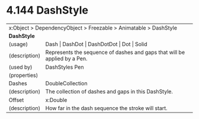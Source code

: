 <html dir="LTR" xmlns:mshelp="http://msdn.microsoft.com/mshelp" xmlns:ddue="http://ddue.schemas.microsoft.com/authoring/2003/5" xmlns:xlink="http://www.w3.org/1999/xlink" xmlns:tool="http://www.microsoft.com/tooltip">

<body>
 <input type="hidden" id="userDataCache" class="userDataStyle">
 <input type="hidden" id="hiddenScrollOffset">
 <img id="dropDownImage" style="display:none; height:0; width:0;" src="../local/drpdown.gif">
 <img id="dropDownHoverImage" style="display:none; height:0; width:0;" src="../local/drpdown_orange.gif">
 <img id="collapseImage" style="display:none; height:0; width:0;" src="../local/collapse.gif">
 <img id="expandImage" style="display:none; height:0; width:0;" src="../local/exp.gif">
 <img id="collapseAllImage" style="display:none; height:0; width:0;" src="../local/collall.gif">
 <img id="expandAllImage" style="display:none; height:0; width:0;" src="../local/expall.gif">
 <img id="copyImage" style="display:none; height:0; width:0;" src="../local/copycode.gif">
 <img id="copyHoverImage" style="display:none; height:0; width:0;" src="../local/copycodeHighlight.gif">
 <div id="header"><h1 class="heading">4.144 DashStyle</h1></div>

 <div id="mainSection">
 <div id="mainBody">
 <div id="allHistory" class="saveHistory" onsave="saveAll()" onload="loadAll()"></div>
 <p xmlns:wsd="http://wsdev.schemas.microsoft.com/authoring/2008/2" xmlns:msxsl="urn:schemas-microsoft-com:xslt" xmlns:script="urn:script" xmlns:build="urn:build">
 </p>
 <div id="sectionSection0" class="section" name="collapseableSection">
 <content xmlns="http://ddue.schemas.microsoft.com/authoring/2003/5" xmlns:wsd="http://wsdev.schemas.microsoft.com/authoring/2008/2" xmlns:msxsl="urn:schemas-microsoft-com:xslt" xmlns:script="urn:script" xmlns:build="urn:build">
 </content>
 </div>
 <div id="sectionSection1" class="section" name="collapseableSection">
 <content xmlns="http://ddue.schemas.microsoft.com/authoring/2003/5" xmlns:wsd="http://wsdev.schemas.microsoft.com/authoring/2008/2" xmlns:msxsl="urn:schemas-microsoft-com:xslt" xmlns:script="urn:script" xmlns:build="urn:build">
 <table class="ProtocolAuthoredTable" xmlns="">
 <tr><td colspan="2">
<mshelp:link keywords="c0d383e4-fcdb-4546-a06b-81c262fe2a5e" tabindex="0">x:Object</mshelp:link> &gt; <mshelp:link keywords="44a6e58f-41e0-4602-b1d2-75a9b44a5acb" tabindex="0">DependencyObject</mshelp:link> &gt; <mshelp:link keywords="14abf0ee-8f63-4ed1-80bd-0b71e55f11cb" tabindex="0">Freezable</mshelp:link> &gt; <mshelp:link keywords="4853919b-6874-4e1c-9343-c5cac9c192f9" tabindex="0">Animatable</mshelp:link> &gt; <mshelp:link keywords="9a622462-05ae-41c2-9d84-d2373031ef65" tabindex="0">DashStyle</mshelp:link> </td>
 </tr>
 <tr><td colspan="2">
 <b>DashStyle</b> </td>
 </tr>
 <tr><td><div class="indent0">(usage)</div></td>
 <td><mshelp:link keywords="914bb61a-9735-4802-b996-294991c6587a" tabindex="0">Dash</mshelp:link> | <mshelp:link keywords="914bb61a-9735-4802-b996-294991c6587a" tabindex="0">DashDot</mshelp:link> | <mshelp:link keywords="914bb61a-9735-4802-b996-294991c6587a" tabindex="0">DashDotDot</mshelp:link> | <mshelp:link keywords="914bb61a-9735-4802-b996-294991c6587a" tabindex="0">Dot</mshelp:link> | <mshelp:link keywords="914bb61a-9735-4802-b996-294991c6587a" tabindex="0">Solid</mshelp:link></td>
 </tr>
 <tr><td><div class="indent0">(description)</div></td>
 <td>Represents the sequence of dashes and gaps that will be applied by a Pen.</td>
 </tr>
 <tr><td><div class="indent0">(used by)</div></td>
 <td><mshelp:link keywords="656e71ee-b3f8-4bfb-b859-0b5c48cf5e2f" tabindex="0">DashStyles</mshelp:link> <mshelp:link keywords="55c8239d-207c-4813-97af-afcadf43cff6" tabindex="0">Pen</mshelp:link></td>
 </tr>
 <tr><td><div class="indent0">(properties)</div></td>
 <td></td>
 </tr>
 <tr><td><div class="indent2">Dashes</div></td>
 <td><mshelp:link keywords="f48ada27-9729-46b9-95eb-97778454db21" tabindex="0">DoubleCollection</mshelp:link></td>
 </tr>
 <tr><td><div class="indent4">(description)</div></td>
 <td>The collection of dashes and gaps in this DashStyle.</td>
 </tr>
 <tr><td><div class="indent2">Offset</div></td>
 <td><mshelp:link keywords="19251929-7346-482e-8521-cd221205d449" tabindex="0">x:Double</mshelp:link></td>
 </tr>
 <tr><td><div class="indent4">(description)</div></td>
 <td>How far in the dash sequence the stroke will start.</td>
 </tr>
</table>
 </content>
 </div>
 <!--[if gte IE 5]>
 <tool:tip element="languageFilterToolTip" avoidmouse="false"/>
 <![endif]-->
 </div>
 <a name="feedback"></a><span></span>
 </div>
</body></html>
